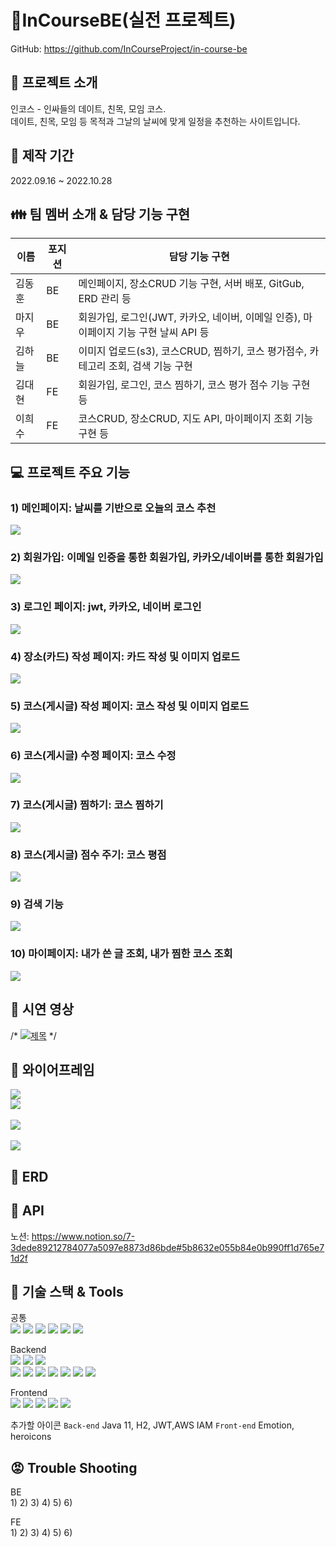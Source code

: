 # 📝InCourseBE(실전 프로젝트)   
GitHub: https://github.com/InCourseProject/in-course-be

📌 프로젝트 소개
------------- 
인코스 - 인싸들의 데이트, 친목, 모임 코스.    
데이트, 친목, 모임 등 목적과 그날의 날씨에 맞게 일정을 추천하는 사이트입니다.

:date: 제작 기간
-------------   
2022.09.16 ~ 2022.10.28 

:family: 팀 멤버 소개 & 담당 기능 구현
-------------   
|이름|포지션|담당 기능 구현|
|------|---|---|
|김동훈|BE|메인페이지, 장소CRUD 기능 구현, 서버 배포, GitGub, ERD 관리 등|
|마지우|BE|회원가입, 로그인(JWT, 카카오, 네이버, 이메일 인증), 마이페이지 기능 구현 날씨 API 등|
|김하늘|BE|이미지 업로드(s3), 코스CRUD, 찜하기, 코스 평가점수, 카테고리 조회, 검색 기능 구현|
|김대현|FE|회원가입, 로그인, 코스 찜하기, 코스 평가 점수 기능 구현 등|
|이희수|FE|코스CRUD, 장소CRUD, 지도 API, 마이페이지 조회 기능 구현 등|

:computer: 프로젝트 주요 기능
-------------  
### 1) 메인페이지: 날씨를 기반으로 오늘의 코스 추천   
<img src="이미지"></img><br/>       
### 2) 회원가입: 이메일 인증을 통한 회원가입, 카카오/네이버를 통한 회원가입
<img src="이미지"></img><br/>     
### 3) 로그인 페이지: jwt, 카카오, 네이버 로그인
<img src="이미지"></img><br/>  
### 4) 장소(카드) 작성 페이지: 카드 작성 및 이미지 업로드   
<img src="이미지"></img><br/>     
### 5) 코스(게시글) 작성 페이지: 코스 작성 및 이미지 업로드 
<img src="이미지"></img><br/>      
### 6) 코스(게시글) 수정 페이지: 코스 수정    
<img src="이미지"></img><br/>  
### 7) 코스(게시글) 찜하기: 코스 찜하기  
<img src="이미지"></img><br/>  
### 8) 코스(게시글) 점수 주기: 코스 평점  
<img src="이미지"></img><br/>  
### 9) 검색 기능   
<img src="이미지"></img><br/> 
### 10) 마이페이지: 내가 쓴 글 조회, 내가 찜한 코스 조회   
<img src="이미지"></img><br/>  

:movie_camera: 시연 영상
-------------  
/* [![제목](http://img.youtube.com/vi/유튜브썸네일.jpg)](https://www.youtube.com/watch?v=고유번호) */

:green_book: 와이어프레임
------------- 
<img src="https://user-images.githubusercontent.com/110077343/194228885-47af482a-5ab7-4dc7-aa79-4c0b2cdf06ba.png"></img><br/> 
<img src="https://user-images.githubusercontent.com/110077343/194229015-aa30c001-e99c-42e9-8c27-621d6b81d1d0.png"></img><br/>  
<img src="https://user-images.githubusercontent.com/110077343/194229116-226d747d-f463-43ee-87b9-31a6c3497142.png"></img><br/>  
<img src="https://user-images.githubusercontent.com/110077343/194229157-00f698b1-3036-4892-a880-41118112b11e.png"></img><br/>  

:blue_book: ERD
-------------

:orange_book: API
------------- 
노션: https://www.notion.so/7-3dede89212784077a5097e8873d86bde#5b8632e055b84e0b990ff1d765e71d2f

:construction_worker: 기술 스택 & Tools
------------- 
공통   
<img src="https://img.shields.io/badge/Notion-000000?style=for-the-badge&logo=Notion&logoColor=white">
<img src="https://img.shields.io/badge/Google Sheets-34A853?style=for-the-badge&logo=Google Sheets&logoColor=white">
<img src="https://img.shields.io/badge/Git-F05032?style=for-the-badge&logo=Git&logoColor=white">
<img src="https://img.shields.io/badge/GitHub-181717?style=for-the-badge&logo=GitHub&logoColor=white">
<img src="https://img.shields.io/badge/Ubuntu-E95420?style=for-the-badge&logo=Ubuntu&logoColor=white">
<img src="https://img.shields.io/badge/Sourcetree-0052CC?style=for-the-badge&logo=Sourcetree&logoColor=white">    

Backend   
<img src="https://img.shields.io/badge/Spring-6DB33F?style=for-the-badge&logo=Spring&logoColor=white">
<img src="https://img.shields.io/badge/Spring Boot-6DB33F?style=for-the-badge&logo=Spring Boot&logoColor=white">
<img src="https://img.shields.io/badge/Spring Security-6DB33F?style=for-the-badge&logo=Spring Security&logoColor=white">   
<img src="https://img.shields.io/badge/JSON Web Tokens-000000?style=for-the-badge&logo=JSON Web Tokens&logoColor=white">
<img src="https://img.shields.io/badge/Gradle-02303A?style=for-the-badge&logo=Gradle&logoColor=white"> 
<img src="https://img.shields.io/badge/IntelliJ IDEA-000000?style=for-the-badge&logo=IntelliJ IDEA&logoColor=white"> 
<img src="https://img.shields.io/badge/Postman-FF6C37?style=for-the-badge&logo=Postman&logoColor=white"> 
<img src="https://img.shields.io/badge/Amazon S3-569A31?style=for-the-badge&logo=Amazon S3&logoColor=white"> 
<img src="https://img.shields.io/badge/Amazon EC2-FF9900?style=for-the-badge&logo=Amazon EC2&logoColor=white"> 
<img src="https://img.shields.io/badge/MySQL-4479A1?style=for-the-badge&logo=MySQL&logoColor=white"> 

Frontend    
<img src="https://img.shields.io/badge/React-61DAFB?style=for-the-badge&logo=React&logoColor=white">
<img src="https://img.shields.io/badge/JavaScript-F7DF1E?style=for-the-badge&logo=JavaScript&logoColor=white">
<img src="https://img.shields.io/badge/Axios-5A29E4?style=for-the-badge&logo=Axios&logoColor=white">
<img src="https://img.shields.io/badge/Redux-764ABC?style=for-the-badge&logo=Redux&logoColor=white">
<img src="https://img.shields.io/badge/React Router-CA4245?style=for-the-badge&logo=React Router&logoColor=white">


    
        
            


추가할 아이콘
`Back-end` Java 11, H2, JWT,AWS IAM
`Front-end` Emotion, heroicons


:rage: Trouble Shooting
------------- 
BE  
1) 
2) 
3) 
4)
5) 
6)

FE  
1) 
2) 
3) 
4)
5) 
6)
